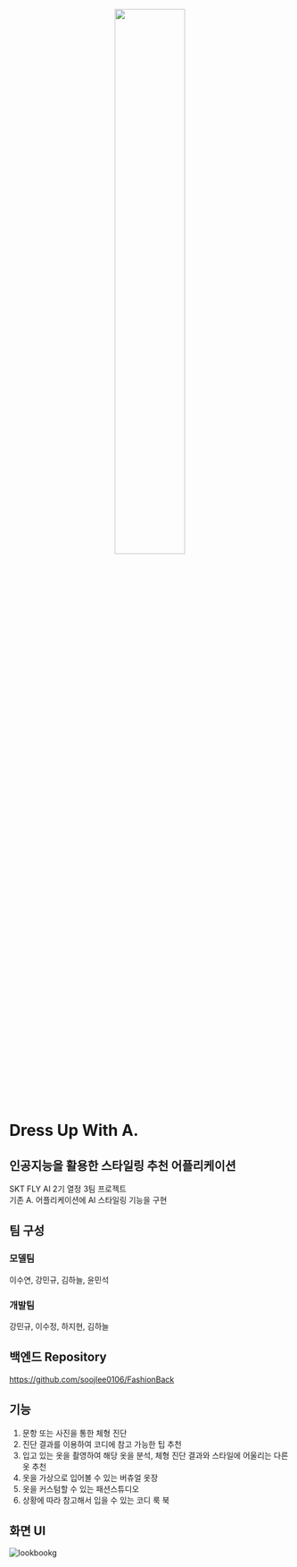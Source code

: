 <p align="center"><img src="https://user-images.githubusercontent.com/55172514/220561676-8f2aa69d-c052-4a56-8f70-b7c921a4a8b1.png" width=50% /></p>

# Dress Up With A.

## 인공지능을 활용한 스타일링 추천 어플리케이션

SKT FLY AI 2기 열정 3팀 프로젝트  
기존 A. 어플리케이션에 AI 스타일링 기능을 구현

## 팀 구성

### 모델팀
이수연, 강민규, 김하늘, 윤민석

### 개발팀  
강민규, 이수정, 하지현, 김하늘


## 백엔드 Repository
https://github.com/soojlee0106/FashionBack


## 기능
1. 문항 또는 사진을 통한 체형 진단
2. 진단 결과를 이용하여 코디에 참고 가능한 팁 추천
3. 입고 있는 옷을 촬영하여 해당 옷을 분석, 체형 진단 결과와 스타일에 어울리는 다른 옷 추천
4. 옷을 가상으로 입어볼 수 있는 버츄얼 옷장
5. 옷을 커스텀할 수 있는 패션스튜디오
6. 상황에 따라 참고해서 입을 수 있는 코디 룩 북


## 화면 UI
![lookbookg](https://user-images.githubusercontent.com/104475739/220559166-8939eb6f-e30e-4504-a04b-32d17fa85b81.gif)
